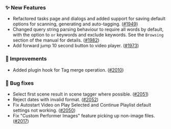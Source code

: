 ### ✨ New Features
* Refactored tasks page and dialogs and added support for saving default options for scanning, generating and auto-tagging. ([#1949](https://github.com/stashapp/stash/pull/1949))
* Changed query string parsing behaviour to require all words by default, with the option to `or` keywords and exclude keywords. See the `Browsing` section of the manual for details. ([#1982](https://github.com/stashapp/stash/pull/1982))
* Add forward jump 10 second button to video player. ([#1973](https://github.com/stashapp/stash/pull/1973))

### 🎨 Improvements
* Added plugin hook for Tag merge operation. ([#2010](https://github.com/stashapp/stash/pull/2010))

### 🐛 Bug fixes
* Select first scene result in scene tagger where possible. ([#2051](https://github.com/stashapp/stash/pull/2051))
* Reject dates with invalid format. ([#2052](https://github.com/stashapp/stash/pull/2052))
* Fix Autostart Video on Play Selected and Continue Playlist default settings not working. ([#2050](https://github.com/stashapp/stash/pull/2050))
* Fix "Custom Performer Images" feature picking up non-image files. ([#2017](https://github.com/stashapp/stash/pull/2017))
